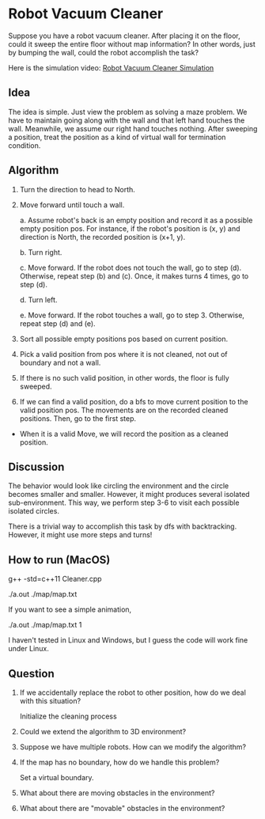 # Robot Vacuum Cleaner

Suppose you have a robot vacuum cleaner. After placing it on the floor, could it sweep the entire floor without map information? In other words, just by bumping the wall, could the robot accomplish the task?

Here is the simulation video: [Robot Vacuum Cleaner Simulation](https://youtu.be/AFBVZCKAXzI)

## Idea
The idea is simple. Just view the problem as solving a maze problem. We have to maintain going along with the wall and that left hand touches the wall. Meanwhile, we assume our right hand touches nothing. After sweeping a position, treat the position as a kind of virtual wall for termination condition.

## Algorithm
1. Turn the direction to head to North.

2. Move forward until touch a wall.

    a. Assume robot's back is an empty position and record it as a possible empty position pos. For instance, if the robot's position is (x, y) and direction is North, the recorded position is (x+1, y).
    
    b. Turn right.
    
    c. Move forward. If the robot does not touch the wall, go to step (d). Otherwise, repeat step (b) and (c). Once, it makes turns 4 times, go to step (d).
    
    d. Turn left.
    
    e. Move forward. If the robot touches a wall, go to step 3. Otherwise, repeat step (d) and (e).
    
3. Sort all possible empty positions pos based on current position.

4. Pick a valid position from pos where it is not cleaned, not out of boundary and not a wall.

5. If there is no such valid position, in other words, the floor is fully sweeped.

6. If we can find a valid position, do a bfs to move current position to the valid position pos. The movements are on the recorded cleaned positions. Then, go to the first step.

* When it is a valid Move, we will record the position as a cleaned position.

## Discussion
The behavior would look like circling the environment and the circle becomes smaller and smaller. However, it might produces several isolated sub-environment. This way, we perform step 3-6 to visit each possible isolated circles.

There is a trivial way to accomplish this task by dfs with backtracking. However, it might use more steps and turns!

## How to run (MacOS)
g++ -std=c++11 Cleaner.cpp

./a.out ./map/map.txt

If you want to see a simple animation,

./a.out ./map/map.txt 1

I haven't tested in Linux and Windows, but I guess the code will work fine under Linux.

## Question
1. If we accidentally replace the robot to other position, how do we deal with this situation?

    Initialize the cleaning process

2. Could we extend the algorithm to 3D environment?

3. Suppose we have multiple robots. How can we modify the algorithm?

4. If the map has no boundary, how do we handle this problem?

    Set a virtual boundary.

5. What about there are moving obstacles in the environment?

6. What about there are "movable" obstacles in the environment?
